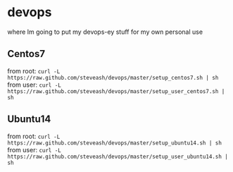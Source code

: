 # devops
where Im going to put my devops-ey stuff for my own personal use

## Centos7
from root: `curl -L https://raw.github.com/steveash/devops/master/setup_centos7.sh | sh`
from user: `curl -L https://raw.github.com/steveash/devops/master/setup_user_centos7.sh | sh`

## Ubuntu14
from root: `curl -L https://raw.github.com/steveash/devops/master/setup_ubuntu14.sh | sh`
from user: `curl -L https://raw.github.com/steveash/devops/master/setup_user_ubuntu14.sh | sh`

